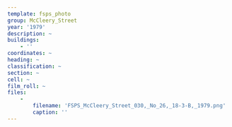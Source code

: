 ```yaml
---
template: fsps_photo
group: McCleery_Street
year: '1979'
description: ~
buildings:
    - ''
coordinates: ~
heading: ~
classification: ~
section: ~
cell: ~
film_roll: ~
files:
    -
        filename: 'FSPS_McCleery_Street_030,_No_26,_18-3-B,_1979.png'
        caption: ''
---
```

